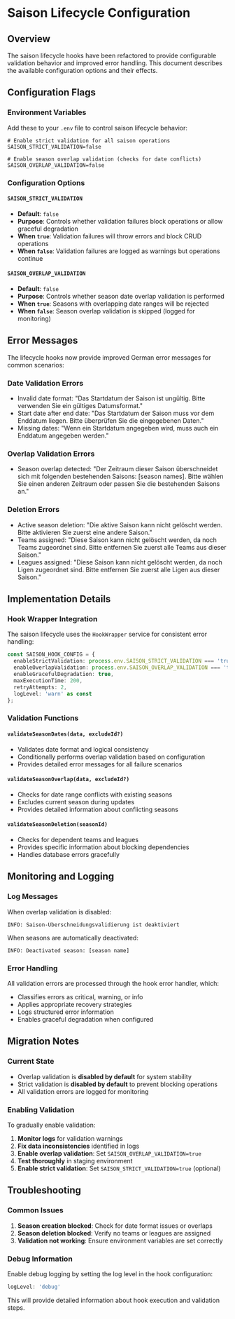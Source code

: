 # Saison Lifecycle Configuration

## Overview

The saison lifecycle hooks have been refactored to provide configurable validation behavior and improved error handling. This document describes the available configuration options and their effects.

## Configuration Flags

### Environment Variables

Add these to your `.env` file to control saison lifecycle behavior:

```env
# Enable strict validation for all saison operations
SAISON_STRICT_VALIDATION=false

# Enable season overlap validation (checks for date conflicts)
SAISON_OVERLAP_VALIDATION=false
```

### Configuration Options

#### `SAISON_STRICT_VALIDATION`
- **Default**: `false`
- **Purpose**: Controls whether validation failures block operations or allow graceful degradation
- **When `true`**: Validation failures will throw errors and block CRUD operations
- **When `false`**: Validation failures are logged as warnings but operations continue

#### `SAISON_OVERLAP_VALIDATION`
- **Default**: `false` 
- **Purpose**: Controls whether season date overlap validation is performed
- **When `true`**: Seasons with overlapping date ranges will be rejected
- **When `false`**: Season overlap validation is skipped (logged for monitoring)

## Error Messages

The lifecycle hooks now provide improved German error messages for common scenarios:

### Date Validation Errors
- Invalid date format: "Das Startdatum der Saison ist ungültig. Bitte verwenden Sie ein gültiges Datumsformat."
- Start date after end date: "Das Startdatum der Saison muss vor dem Enddatum liegen. Bitte überprüfen Sie die eingegebenen Daten."
- Missing dates: "Wenn ein Startdatum angegeben wird, muss auch ein Enddatum angegeben werden."

### Overlap Validation Errors
- Season overlap detected: "Der Zeitraum dieser Saison überschneidet sich mit folgenden bestehenden Saisons: [season names]. Bitte wählen Sie einen anderen Zeitraum oder passen Sie die bestehenden Saisons an."

### Deletion Errors
- Active season deletion: "Die aktive Saison kann nicht gelöscht werden. Bitte aktivieren Sie zuerst eine andere Saison."
- Teams assigned: "Diese Saison kann nicht gelöscht werden, da noch Teams zugeordnet sind. Bitte entfernen Sie zuerst alle Teams aus dieser Saison."
- Leagues assigned: "Diese Saison kann nicht gelöscht werden, da noch Ligen zugeordnet sind. Bitte entfernen Sie zuerst alle Ligen aus dieser Saison."

## Implementation Details

### Hook Wrapper Integration

The saison lifecycle uses the `HookWrapper` service for consistent error handling:

```typescript
const SAISON_HOOK_CONFIG = {
  enableStrictValidation: process.env.SAISON_STRICT_VALIDATION === 'true' || false,
  enableOverlapValidation: process.env.SAISON_OVERLAP_VALIDATION === 'true' || false,
  enableGracefulDegradation: true,
  maxExecutionTime: 200,
  retryAttempts: 2,
  logLevel: 'warn' as const
};
```

### Validation Functions

#### `validateSeasonDates(data, excludeId?)`
- Validates date format and logical consistency
- Conditionally performs overlap validation based on configuration
- Provides detailed error messages for all failure scenarios

#### `validateSeasonOverlap(data, excludeId?)`
- Checks for date range conflicts with existing seasons
- Excludes current season during updates
- Provides detailed information about conflicting seasons

#### `validateSeasonDeletion(seasonId)`
- Checks for dependent teams and leagues
- Provides specific information about blocking dependencies
- Handles database errors gracefully

## Monitoring and Logging

### Log Messages

When overlap validation is disabled:
```
INFO: Saison-Überschneidungsvalidierung ist deaktiviert
```

When seasons are automatically deactivated:
```
INFO: Deactivated season: [season name]
```

### Error Handling

All validation errors are processed through the hook error handler, which:
- Classifies errors as critical, warning, or info
- Applies appropriate recovery strategies
- Logs structured error information
- Enables graceful degradation when configured

## Migration Notes

### Current State
- Overlap validation is **disabled by default** for system stability
- Strict validation is **disabled by default** to prevent blocking operations
- All validation errors are logged for monitoring

### Enabling Validation
To gradually enable validation:

1. **Monitor logs** for validation warnings
2. **Fix data inconsistencies** identified in logs
3. **Enable overlap validation**: Set `SAISON_OVERLAP_VALIDATION=true`
4. **Test thoroughly** in staging environment
5. **Enable strict validation**: Set `SAISON_STRICT_VALIDATION=true` (optional)

## Troubleshooting

### Common Issues

1. **Season creation blocked**: Check for date format issues or overlaps
2. **Season deletion blocked**: Verify no teams or leagues are assigned
3. **Validation not working**: Ensure environment variables are set correctly

### Debug Information

Enable debug logging by setting the log level in the hook configuration:
```typescript
logLevel: 'debug'
```

This will provide detailed information about hook execution and validation steps.